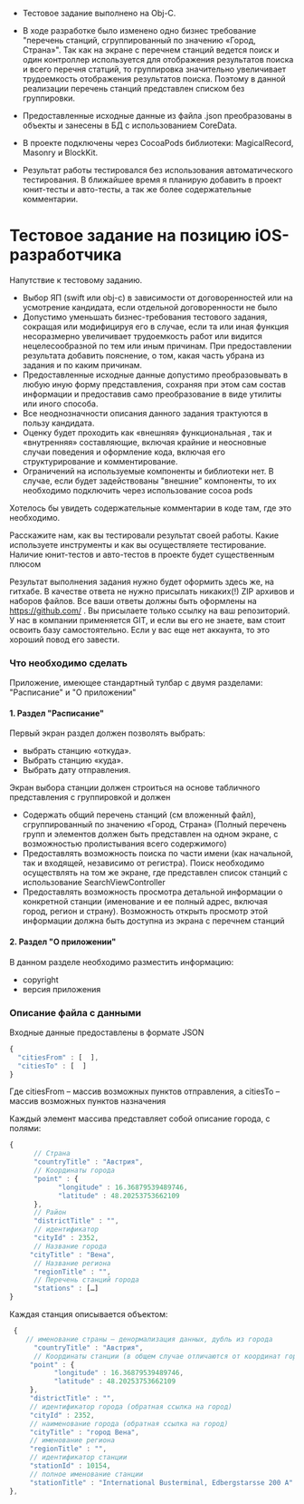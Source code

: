 
 - Тестовое задание выполнено на Obj-C.

 - В ходе разработке было изменено одно бизнес требование "перечень станций, сгруппированный по значению «Город, Страна»". Так как на экране с перечнем станций ведется поиск и один контроллер используется для отображения результатов поиска и всего перечня статций, то группировка значительно увеличивает трудоемкость отображения результатов поиска. Поэтому в данной реализации перечень станций представлен списком без группировки.
 - Предоставленные исходные данные из файла .json преобразованы в объекты и занесены в БД с использованием CoreData.
 
 - В проекте подключены через CocoaPods библиотеки: MagicalRecord, Masonry и BlockKit.
 
 - Результат работы тестировался без использования автоматического тестирования. В ближайшее время я планирую добавить в проект юнит-тесты и авто-тесты, а так же более содержательные комментарии.


Тестовое задание на позицию iOS-разработчика
==================
Напутствие к тестовому заданию. 

- Выбор ЯП (swift или obj-c) в зависимости от договоренностей или на усмотрение кандидата, если отдельной договоренности не было
- Допустимо уменьшать бизнес-требования тестового задания, сокращая или модифицируя его в случае, если та или иная функция несоразмерно увеличивает трудоемкость работ или видится нецелесообразной по тем или иным причинам. При предоставлении результата добавить пояснение, о том, какая часть убрана из задания и по каким причинам. 
- Предоставленные исходные данные допустимо преобразовывать в любую иную форму представления, сохраняя при этом сам состав информации и предоставив само преобразование в виде утилиты или иного способа.
- Все неоднозначности описания данного задания трактуются в пользу кандидата.
- Оценку будет проходить как «внешняя» функциональная , так и «внутренняя»  составляющие, включая крайние и неосновные случаи поведения и оформление кода, включая его структурирование и комментирование.
- Ограничений на используемые компоненты и библиотеки нет. В случае, если будет задействованы "внешние" компоненты, то их необходимо подключить через использование cocoa pods

Хотелось бы увидеть содержательные комментарии в коде там, где это необходимо. 

Расскажите нам, как вы тестировали результат своей работы. Какие используете инструменты и как вы осуществляете тестирование. Наличие юнит-тестов и авто-тестов в проекте будет существенным плюсом 
 
Результат выполнения задания нужно будет оформить здесь же, на гитхабе. В качестве ответа не нужно присылать никаких(!) ZIP архивов и наборов файлов. Все ваши ответы должны быть оформлены на https://github.com/ . Вы присылаете только ссылку на ваш репозиторий. У нас в компании применяется GIT, и если вы его не знаете, вам стоит освоить базу самостоятельно. Если у вас еще нет аккаунта, то это хороший повод его завести.

### Что необходимо сделать 
Приложение, имеющее стандартный тулбар с двумя разделами: "Расписание" и "О приложении"

#### 1. Раздел "Расписание"

Первый экран раздел должен позволять выбрать:
- выбрать станцию «откуда».
- Выбрать станцию «куда».
- Выбрать дату отправления.

Экран выбора станции должен строиться на основе табличного представления с группировкой и должен  

- Содержать общий перечень станций (см вложенный файл), сгруппированный по значению «Город, Страна» (Полный перечень групп и элементов должен быть представлен на одном экране, с возможностью пролистывания всего содержимого)
- Предоставлять возможность поиска по части имени (как начальной, так и входящей, независимо от регистра). Поиск необходимо осуществлять на том же экране, где представлен список станций с использование SearchViewController
- Предоставлять возможность просмотра детальной информации о конкретной станции (именование и ее полный адрес, включая город, регион и страну). Возможность открыть просмотр этой информации должна быть доступна из экрана с перечнем станций

#### 2. Раздел "О приложении"
В данном разделе необходимо разместить информацию:
- copyright
- версия приложения

### Описание файла с данными

Входные данные предоставлены в формате JSON

```javascript
{
  "citiesFrom" : [  ],
  "citiesTo" : [  ]
}
```


Где citiesFrom – массив возможных пунктов отправления, а citiesTo – массив возможных пунктов назначения

Каждый элемент массива представляет собой  описание города, с полями:
```javascript
{
      // Страна
      "countryTitle" : "Австрия",
      // Координаты города
      "point" : {
            "longitude" : 16.36879539489746,
            "latitude" : 48.20253753662109
      },
      // Район
      "districtTitle" : "",
      // идентификатор
      "cityId" : 2352,
      // Название города
     "cityTitle" : "Вена",
      // Название региона
      "regionTitle" : "",
      // Перечень станций города
      "stations" : […]
}
```

Каждая станция описывается объектом:
```javascript
 {
	// именование страны – денормализация данных, дубль из города
      "countryTitle" : "Австрия",
      // Координаты станции (в общем случае отличаются от координат города)
     "point" : {
           "longitude" : 16.36879539489746,
           "latitude" : 48.20253753662109
     },
     "districtTitle" : "",
     // идентификатор города (обратная ссылка на город)
     "cityId" : 2352,
     // наименование города (обратная ссылка на город)
     "cityTitle" : "город Вена",
     // именование региона
     "regionTitle" : "",
     // идентификатор станции
     "stationId" : 10154,
     // полное именование станции
     "stationTitle" : "International Busterminal, Edbergstarsse 200 A"
},
```
